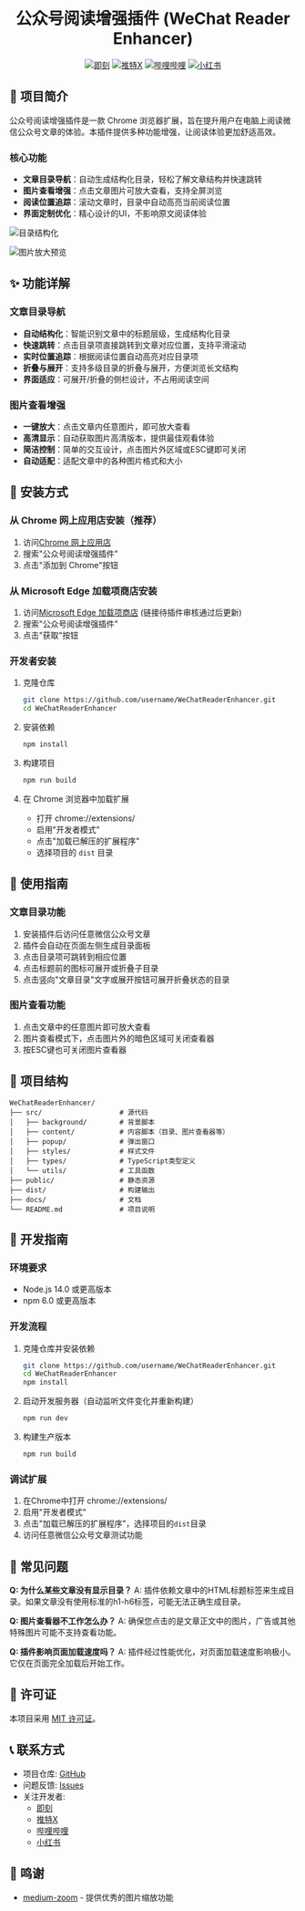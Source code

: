 <h1 align="center">公众号阅读增强插件 (WeChat Reader Enhancer)</h1>

<p align="center">
  <a href="https://web.okjike.com/u/ec41d7d5-407d-4395-ac8a-bd0f04fb202c" target="_blank"><img src="https://img.shields.io/badge/即刻-Jike-yellow" alt="即刻"></a>
  <a href="https://x.com/huangzh65903362" target="_blank"><img src="https://img.shields.io/badge/Twitter-X-black" alt="推特X"></a>
  <a href="https://space.bilibili.com/444418069" target="_blank"><img src="https://img.shields.io/badge/Bilibili-哔哩哔哩-pink" alt="哔哩哔哩"></a>
  <a href="https://www.xiaohongshu.com/user/profile/63eccfa2000000002600707d" target="_blank"><img src="https://img.shields.io/badge/小红书-Xiaohongshu-red" alt="小红书"></a>
</p>

## 📖 项目简介

公众号阅读增强插件是一款 Chrome 浏览器扩展，旨在提升用户在电脑上阅读微信公众号文章的体验。本插件提供多种功能增强，让阅读体验更加舒适高效。

### 核心功能

- **文章目录导航**：自动生成结构化目录，轻松了解文章结构并快速跳转
- **图片查看增强**：点击文章图片可放大查看，支持全屏浏览
- **阅读位置追踪**：滚动文章时，目录中自动高亮当前阅读位置
- **界面定制优化**：精心设计的UI，不影响原文阅读体验

![目录结构化](./docs/image/1.png)

![图片放大预览](./docs/image/2.png)

## ✨ 功能详解

### 文章目录导航

- **自动结构化**：智能识别文章中的标题层级，生成结构化目录
- **快速跳转**：点击目录项直接跳转到文章对应位置，支持平滑滚动
- **实时位置追踪**：根据阅读位置自动高亮对应目录项
- **折叠与展开**：支持多级目录的折叠与展开，方便浏览长文结构
- **界面适应**：可展开/折叠的侧栏设计，不占用阅读空间

### 图片查看增强

- **一键放大**：点击文章内任意图片，即可放大查看
- **高清显示**：自动获取图片高清版本，提供最佳观看体验
- **简洁控制**：简单的交互设计，点击图片外区域或ESC键即可关闭
- **自动适配**：适配文章中的各种图片格式和大小

## 🚀 安装方式

### 从 Chrome 网上应用店安装（推荐）

1. 访问[Chrome 网上应用店](https://chrome.google.com/webstore/category/extensions)
2. 搜索"公众号阅读增强插件"
3. 点击"添加到 Chrome"按钮

### 从 Microsoft Edge 加载项商店安装

1. 访问[Microsoft Edge 加载项商店](https://microsoftedge.microsoft.com/addons/Microsoft-Edge-Extensions-Home) (链接待插件审核通过后更新)
2. 搜索"公众号阅读增强插件"
3. 点击"获取"按钮

### 开发者安装

1. 克隆仓库

   ```bash
   git clone https://github.com/username/WeChatReaderEnhancer.git
   cd WeChatReaderEnhancer
   ```

2. 安装依赖

   ```bash
   npm install
   ```

3. 构建项目

   ```bash
   npm run build
   ```

4. 在 Chrome 浏览器中加载扩展
   - 打开 chrome://extensions/
   - 启用"开发者模式"
   - 点击"加载已解压的扩展程序"
   - 选择项目的 `dist` 目录

## 🔧 使用指南

### 文章目录功能

1. 安装插件后访问任意微信公众号文章
2. 插件会自动在页面左侧生成目录面板
3. 点击目录项可跳转到相应位置
4. 点击标题前的图标可展开或折叠子目录
5. 点击竖向"文章目录"文字或展开按钮可展开折叠状态的目录

### 图片查看功能

1. 点击文章中的任意图片即可放大查看
2. 图片查看模式下，点击图片外的暗色区域可关闭查看器
3. 按ESC键也可关闭图片查看器

## 📂 项目结构

```
WeChatReaderEnhancer/
├── src/                   # 源代码
│   ├── background/        # 背景脚本
│   ├── content/           # 内容脚本（目录、图片查看器等）
│   ├── popup/             # 弹出窗口
│   ├── styles/            # 样式文件
│   ├── types/             # TypeScript类型定义
│   └── utils/             # 工具函数
├── public/                # 静态资源
├── dist/                  # 构建输出
├── docs/                  # 文档
└── README.md              # 项目说明
```

## 🔨 开发指南

### 环境要求

- Node.js 14.0 或更高版本
- npm 6.0 或更高版本

### 开发流程

1. 克隆仓库并安装依赖

   ```bash
   git clone https://github.com/username/WeChatReaderEnhancer.git
   cd WeChatReaderEnhancer
   npm install
   ```

2. 启动开发服务器（自动监听文件变化并重新构建）

   ```bash
   npm run dev
   ```

3. 构建生产版本
   ```bash
   npm run build
   ```

### 调试扩展

1. 在Chrome中打开 chrome://extensions/
2. 启用"开发者模式"
3. 点击"加载已解压的扩展程序"，选择项目的`dist`目录
4. 访问任意微信公众号文章测试功能

## 🐛 常见问题

**Q: 为什么某些文章没有显示目录？**
A: 插件依赖文章中的HTML标题标签来生成目录。如果文章没有使用标准的h1-h6标签，可能无法正确生成目录。

**Q: 图片查看器不工作怎么办？**
A: 确保您点击的是文章正文中的图片，广告或其他特殊图片可能不支持查看功能。

**Q: 插件影响页面加载速度吗？**
A: 插件经过性能优化，对页面加载速度影响极小。它仅在页面完全加载后开始工作。

## 📄 许可证

本项目采用 [MIT 许可证](LICENSE)。

## 📞 联系方式

- 项目仓库: [GitHub](https://github.com/username/WeChatReaderEnhancer)
- 问题反馈: [Issues](https://github.com/username/WeChatReaderEnhancer/issues)
- 关注开发者:
  - [即刻](https://web.okjike.com/u/ec41d7d5-407d-4395-ac8a-bd0f04fb202c)
  - [推特X](https://x.com/huangzh65903362)
  - [哔哩哔哩](https://space.bilibili.com/444418069)
  - [小红书](https://www.xiaohongshu.com/user/profile/63eccfa2000000002600707d)

## 🙏 鸣谢

- [medium-zoom](https://github.com/francoischalifour/medium-zoom) - 提供优秀的图片缩放功能
